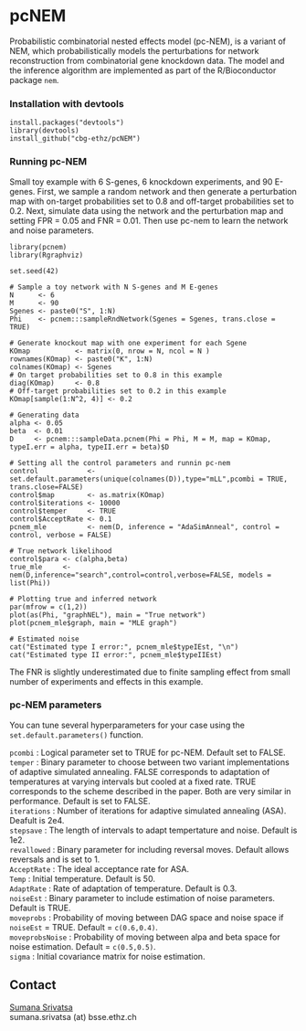 # pcNEM
Probabilistic combinatorial nested effects model (pc-NEM), is a variant of NEM, which probabilistically models the perturbations 
for network reconstruction from combinatorial gene knockdown data. The model and the inference algorithm are implemented as part of the R/Bioconductor package `nem`. 

### Installation with devtools ###

```
install.packages("devtools") 
library(devtools) 
install_github("cbg-ethz/pcNEM")
```
### Running pc-NEM ### 
Small toy example with 6 S-genes, 6 knockdown experiments, and 90 E-genes. First, we sample a random network and then generate a perturbation map with on-target probabilities set to 0.8 and off-target probabilities set to 0.2. Next, simulate data using the network and the perturbation map and setting FPR = 0.05 and FNR = 0.01. Then use pc-nem to learn the network and noise parameters. 
```
library(pcnem)
library(Rgraphviz)

set.seed(42)

# Sample a toy network with N S-genes and M E-genes
N      <- 6
M      <- 90
Sgenes <- paste0("S", 1:N)
Phi    <- pcnem:::sampleRndNetwork(Sgenes = Sgenes, trans.close = TRUE)

# Generate knockout map with one experiment for each Sgene
KOmap           <- matrix(0, nrow = N, ncol = N )
rownames(KOmap) <- paste0("K", 1:N)
colnames(KOmap) <- Sgenes
# On target probabilities set to 0.8 in this example
diag(KOmap)     <- 0.8
# Off-target probabilities set to 0.2 in this example
KOmap[sample(1:N^2, 4)] <- 0.2

# Generating data
alpha <- 0.05
beta  <- 0.01
D     <- pcnem:::sampleData.pcnem(Phi = Phi, M = M, map = KOmap, typeI.err = alpha, typeII.err = beta)$D

# Setting all the control parameters and runnin pc-nem
control            <- set.default.parameters(unique(colnames(D)),type="mLL",pcombi = TRUE, trans.close=FALSE)
control$map        <- as.matrix(KOmap)
control$iterations <- 10000
control$temper     <- TRUE
control$AcceptRate <- 0.1
pcnem_mle          <- nem(D, inference = "AdaSimAnneal", control = control, verbose = FALSE)

# True network likelihood
control$para <- c(alpha,beta)
true_mle     <- nem(D,inference="search",control=control,verbose=FALSE, models = list(Phi))

# Plotting true and inferred network
par(mfrow = c(1,2))
plot(as(Phi, "graphNEL"), main = "True network")
plot(pcnem_mle$graph, main = "MLE graph")

# Estimated noise
cat("Estimated type I error:", pcnem_mle$typeIEst, "\n")
cat("Estimated type II error:", pcnem_mle$typeIIEst)

```
The FNR is slightly underestimated due to finite sampling effect from small number of experiments and effects in this example. 

### pc-NEM parameters ###
You can tune several hyperparameters for your case using the `set.default.parameters()` function.

`pcombi` :  Logical parameter set to TRUE for pc-NEM. Default set to FALSE. <br/>
`temper` :  Binary parameter to choose between two variant implementations of adaptive simulated annealing. FALSE corresponds to adaptation of temperatures at varying intervals but cooled at a fixed rate. TRUE corresponds to the scheme described in the paper. Both are very similar in performance. Default is set to FALSE.<br/>
`iterations` :  Number of iterations for adaptive simulated annealing (ASA). Deafult is 2e4.<br/>
`stepsave` : The length of intervals to adapt tempertature and noise. Default is 1e2.<br/>
`revallowed` : Binary parameter for including reversal moves. Default allows reversals and is set to 1.<br/>
`AcceptRate` : The ideal acceptance rate for ASA.  <br/>
`Temp`  : Initial temperature. Default is 50. <br/>
`AdaptRate` : Rate of adaptation of temperature. Default is 0.3.<br/>
`noiseEst` : Binary parameter to include estimation of noise parameters. Default is TRUE. <br/>
`moveprobs` : Probability of moving between DAG space and noise space if  `noiseEst`  = TRUE. Default = `c(0.6,0.4)`.<br/>
`moveprobsNoise` : Probability of moving between alpa and beta space for noise estimation. Default = `c(0.5,0.5)`. <br/>
`sigma` : Initial covariance matrix for noise estimation.

## Contact ##
[Sumana Srivatsa](https://www.bsse.ethz.ch/cbg/group/people/person-detail.MjAyOTQw.TGlzdC81MTYsOTQ0ODM3Mzc2.html) <br/>
sumana.srivatsa (at) bsse.ethz.ch

